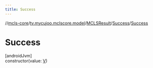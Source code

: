 ```yaml
---
title: Success
---
```

//[mcls-core](../../../../index.html)/[tv.mycujoo.mclscore.model](../../index.html)/[MCLSResult](../index.html)/[Success](index.html)/[Success](-success.html)



# Success



[androidJvm]\
constructor(value: [V](index.html))




